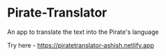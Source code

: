 # Pirate-Translator
 An app to translate the text into the Pirate's language
 
 Try here - https://piratetranslator-ashish.netlify.app
